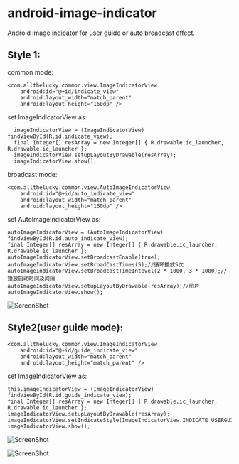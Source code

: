 android-image-indicator
=======================

Android image indicator for user guide or auto broadcast effect.

Style 1:
----------------------

common mode:

    <com.allthelucky.common.view.ImageIndicatorView
        android:id="@+id/indicate_view"
        android:layout_width="match_parent"
        android:layout_height="160dp" />
        
set ImageIndicatorView as:

      imageIndicatorView = (ImageIndicatorView) findViewById(R.id.indicate_view);
      final Integer[] resArray = new Integer[] { R.drawable.ic_launcher, R.drawable.ic_launcher };
      imageIndicatorView.setupLayoutByDrawable(resArray);
      imageIndicatorView.show();


broadcast mode:

    <com.allthelucky.common.view.AutoImageIndicatorView
        android:id="@+id/auto_indicate_view"
        android:layout_width="match_parent"
        android:layout_height="160dp" />
        
set AutoImageIndicatorView as:

    autoImageIndicatorView = (AutoImageIndicatorView) findViewById(R.id.auto_indicate_view);
    final Integer[] resArray = new Integer[] { R.drawable.ic_launcher, R.drawable.ic_launcher };
    autoImageIndicatorView.setBroadcastEnable(true);
    autoImageIndicatorView.setBroadCastTimes(5);//循环播放5次
    autoImageIndicatorView.setBroadcastTimeIntevel(2 * 1000, 3 * 1000);//播放启动时间及间隔
    autoImageIndicatorView.setupLayoutByDrawable(resArray);//图片
    autoImageIndicatorView.show();

![ScreenShot](https://raw.github.com/winfirm/android-image-indicator/master/AndroidImageIndicator/screenshot/poster0.jpg)

Style2(user guide mode):
----------------------

    <com.allthelucky.common.view.ImageIndicatorView
        android:id="@+id/guide_indicate_view"
        android:layout_width="match_parent"
        android:layout_height="match_parent" />
        
set ImageIndicatorView as:

    this.imageIndicatorView = (ImageIndicatorView) findViewById(R.id.guide_indicate_view);
    final Integer[] resArray = new Integer[] { R.drawable.ic_launcher, R.drawable.ic_launcher };
    imageIndicatorView.setupLayoutByDrawable(resArray);
    imageIndicatorView.setIndicateStyle(ImageIndicatorView.INDICATE_USERGUIDE_STYLE);
    imageIndicatorView.show();

![ScreenShot](https://raw.github.com/winfirm/android-image-indicator/master/AndroidImageIndicator/screenshot/guider_00.jpg)

![ScreenShot](https://raw.github.com/winfirm/android-image-indicator/master/AndroidImageIndicator/screenshot/guider_01.jpg)

